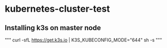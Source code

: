 # kubernetes-cluster-test


## Installing k3s on master node
"""
curl -sfL https://get.k3s.io | K3S_KUBECONFIG_MODE="644" sh -s
"""
